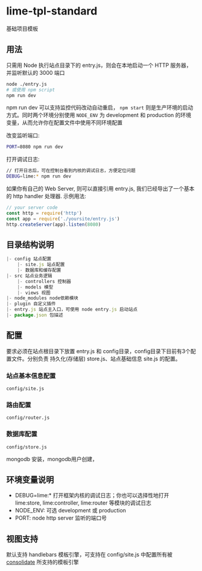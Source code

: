 # lime-tpl-standard

基础项目模板

## 用法

只需用 Node 执行站点目录下的 entry.js，则会在本地启动一个 HTTP 服务器，并监听默认的 3000 端口

```bash
node ./entry.js
# 或使用 npm script
npm run dev
```

npm run dev 可以支持监控代码改动自动重启， `npm start` 则是生产环境的启动方式。同时两个环境分别使用 `NODE_ENV` 为 development 和 production 的环境变量，从而允许你在配置文件中使用不同环境配置

改变监听端口:

```bash
PORT=8080 npm run dev
```

打开调试日志:

```bash
// 打开日志后，可在控制台看到内核的调试日志，方便定位问题
DEBUG=lime:* npm run dev
```

如果你有自己的 Web Server, 则可以直接引用 entry.js, 我们已经导出了一个基本的 http handler 处理器. 示例用法:

```js
// your server code
const http = require('http')
const app = require('./yoursite/entry.js')
http.createServer(app).listen(8080)
```

## 目录结构说明

```js
|- config 站点配置
    |- site.js 站点配置
    |- 数据库和缓存配置
|- src 站点业务逻辑
    |- controllers 控制器
    |- models 模型
    |- views 视图 
|- node_modules node依赖模块
|- plugin 自定义插件
|- entry.js 站点主入口，可使用 node entry.js 启动站点
|- package.json 包描述
```

## 配置

要求必须在站点根目录下放置 entry.js 和 config目录，config目录下目前有3个配置文件。分别负责 持久化(存储层) store.js、站点基础信息 site.js 的配置。

### 站点基本信息配置

`config/site.js`

### 路由配置

`config/router.js`

### 数据库配置

`config/store.js`

mongodb 安装，mongodb用户创建，

## 环境变量说明

* DEBUG=lime:* 打开框架内核的调试日志；你也可以选择性地打开 lime:store, lime:controller, lime:router 等模块的调试日志
* NODE_ENV: 可选 development 或 production
* PORT: node http server 监听的端口号


## 视图支持

默认支持 handlebars 模板引擎，可支持在 config/site.js 中配置所有被 [consolidate](https://github.com/tj/consolidate.js/) 所支持的模板引擎
